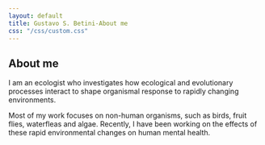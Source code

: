 ```yaml
---
layout: default
title: Gustavo S. Betini-About me
css: "/css/custom.css"
---
```


<div class="container font-16">
  <h2>About me</h2>
  <p>I am an ecologist who investigates how ecological and evolutionary processes interact to shape organismal response to rapidly changing environments. 
  <p>Most of my work focuses on non-human organisms, such as birds, fruit flies, waterfleas and algae. Recently, I have been working on the effects of these rapid environmental changes on human mental health.</p>
